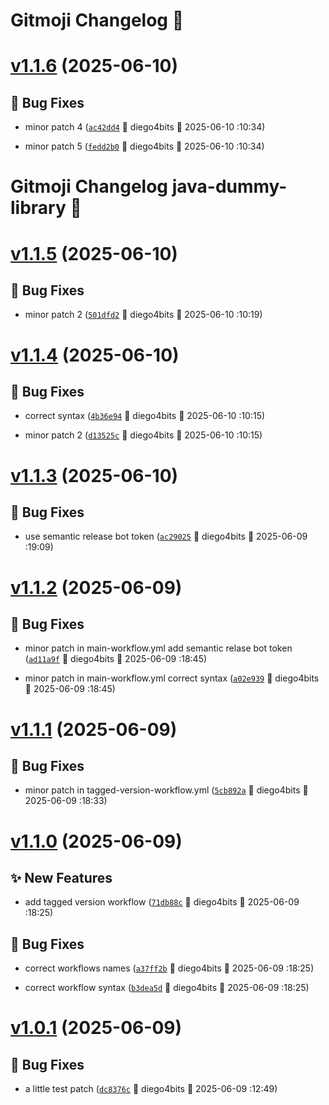 # Gitmoji Changelog  🎈

# [v1.1.6](https://github.com/diego4bits/java-dummy-library/compare/1.1.5...1.1.6) (2025-06-10)

## 🐛 Bug Fixes
-  minor patch 4 ([`ac42dd4`](https://github.com/diego4bits/java-dummy-library/commits/ac42dd4) 👷 diego4bits &#x1F4C5; 2025-06-10 :10:34)

-  minor patch 5 ([`fedd2b0`](https://github.com/diego4bits/java-dummy-library/commits/fedd2b0) 👷 diego4bits &#x1F4C5; 2025-06-10 :10:34)

# Gitmoji Changelog java-dummy-library 🎈

# [v1.1.5](https://github.com/diego4bits/java-dummy-library/compare/1.1.4...1.1.5) (2025-06-10)

## 🐛 Bug Fixes
-  minor patch 2 ([`501dfd2`](https://github.com/diego4bits/java-dummy-library/commits/501dfd2) 👷 diego4bits &#x1F4C5; 2025-06-10 :10:19)

# [v1.1.4](https://github.com/diego4bits/java-dummy-library/compare/1.1.3...1.1.4) (2025-06-10)

## 🐛 Bug Fixes
-  correct syntax ([`4b36e94`](https://github.com/diego4bits/java-dummy-library/commits/4b36e94) 👷 diego4bits &#x1F4C5; 2025-06-10 :10:15)

-  minor patch 2 ([`d13525c`](https://github.com/diego4bits/java-dummy-library/commits/d13525c) 👷 diego4bits &#x1F4C5; 2025-06-10 :10:15)

# [v1.1.3](https://github.com/diego4bits/java-dummy-library/compare/1.1.2...1.1.3) (2025-06-10)

## 🐛 Bug Fixes
-  use semantic release bot token ([`ac29025`](https://github.com/diego4bits/java-dummy-library/commits/ac29025) 👷 diego4bits &#x1F4C5; 2025-06-09 :19:09)

# [v1.1.2](https://github.com/diego4bits/java-dummy-library/compare/1.1.1...1.1.2) (2025-06-09)

## 🐛 Bug Fixes
-  minor patch in main-workflow.yml add semantic relase bot token ([`ad11a9f`](https://github.com/diego4bits/java-dummy-library/commits/ad11a9f) 👷 diego4bits &#x1F4C5; 2025-06-09 :18:45)

-  minor patch in main-workflow.yml correct syntax ([`a02e939`](https://github.com/diego4bits/java-dummy-library/commits/a02e939) 👷 diego4bits &#x1F4C5; 2025-06-09 :18:45)

# [v1.1.1](https://github.com/diego4bits/java-dummy-library/compare/1.1.0...1.1.1) (2025-06-09)

## 🐛 Bug Fixes
-  minor patch in tagged-version-workflow.yml ([`5cb892a`](https://github.com/diego4bits/java-dummy-library/commits/5cb892a) 👷 diego4bits &#x1F4C5; 2025-06-09 :18:33)

# [v1.1.0](https://github.com/diego4bits/java-dummy-library/compare/1.0.1...1.1.0) (2025-06-09)

## ✨ New Features
-  add tagged version workflow ([`71db88c`](https://github.com/diego4bits/java-dummy-library/commits/71db88c) 👷 diego4bits &#x1F4C5; 2025-06-09 :18:25)

## 🐛 Bug Fixes
-  correct workflows names ([`a37ff2b`](https://github.com/diego4bits/java-dummy-library/commits/a37ff2b) 👷 diego4bits &#x1F4C5; 2025-06-09 :18:25)

-  correct workflow syntax ([`b3dea5d`](https://github.com/diego4bits/java-dummy-library/commits/b3dea5d) 👷 diego4bits &#x1F4C5; 2025-06-09 :18:25)

# [v1.0.1](https://github.com/diego4bits/java-dummy-library/compare/1.0.0...1.0.1) (2025-06-09)

## 🐛 Bug Fixes
-  a little test patch ([`dc8376c`](https://github.com/diego4bits/java-dummy-library/commits/dc8376c) 👷 diego4bits &#x1F4C5; 2025-06-09 :12:49)

